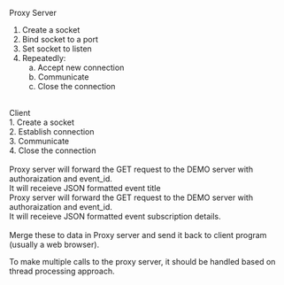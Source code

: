 Proxy Server <br /> 
1. Create a socket <br /> 
2. Bind socket to a port <br /> 
3. Set socket to listen <br /> 
4. Repeatedly: <br /> 
&#160;&#160; a. Accept new connection  <br /> 
&#160;&#160; b. Communicate  <br /> 
&#160;&#160; c. Close the connection <br /> 
<br /> 
Client <br /> 
1. Create a socket <br /> 
2. Establish connection <br /> 
3. Communicate <br /> 
4. Close the connection <br /> 
<br /> 
Proxy server will forward the GET request to the DEMO server with authoraization and event_id. <br /> 
It will receieve JSON formatted event title <br /> 
Proxy server will forward the GET request to the DEMO server with authoraization and event_id. <br /> 
It will receieve JSON formatted event subscription details. <br /> 
<br /> 
Merge these to data in Proxy server and send it back to client program (usually a web browser). <br /> 

To make multiple calls to the proxy server, it should be handled based on thread processing approach.
